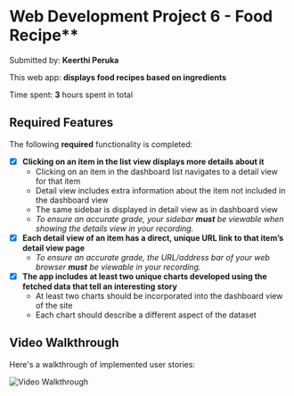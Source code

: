 # Web Development Project 6 - Food Recipe**

Submitted by: **Keerthi Peruka**

This web app: **displays food recipes based on ingredients**

Time spent: **3** hours spent in total

## Required Features

The following **required** functionality is completed:

- [x] **Clicking on an item in the list view displays more details about it**
  - Clicking on an item in the dashboard list navigates to a detail view for that item
  - Detail view includes extra information about the item not included in the dashboard view
  - The same sidebar is displayed in detail view as in dashboard view
  - *To ensure an accurate grade, your sidebar **must** be viewable when showing the details view in your recording.*
- [x] **Each detail view of an item has a direct, unique URL link to that item’s detail view page**
  -  *To ensure an accurate grade, the URL/address bar of your web browser **must** be viewable in your recording.*
- [x] **The app includes at least two unique charts developed using the fetched data that tell an interesting story**
  - At least two charts should be incorporated into the dashboard view of the site
  - Each chart should describe a different aspect of the dataset


## Video Walkthrough

Here's a walkthrough of implemented user stories:

<img src='[![dashboard.gif](https://i.postimg.cc/RZ8y2F9K/dashboard.gif)](https://postimg.cc/68rMvB8p)' title='Video Walkthrough' width='' alt='Video Walkthrough' />
